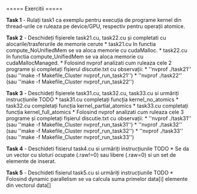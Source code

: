 ===== Exercitii =====

**Task 1**  - Rulați task1 ca exemplu pentru execuția de programe kernel din thread-urile ce ruleaza pe device/GPU, respectiv pentru operații atomice.

**Task 2**  - Deschideți fișierele task21.cu, task22.cu și completati cu alocarile/trasferurile de memorie cerute
    * task21.cu In functia compute_NoUnifiedMem se va aloca memorie cu cudaMalloc.
    * task22.cu In functia compute_UnifiedMem se va aloca memorie cu cudaMallocManaged.
    * Folosind nvprof analizati cum ruleaza cele 2 programe și completați fișierul discutie.txt cu observații:
      * ''nvprof ./task21''  (sau ''make -f Makefile_Cluster nvprof_run_task21'')
      * ''nvprof ./task22''  (sau ''make -f Makefile_Cluster nvprof_run_task22'')


**Task 3**  - Deschideți fișierele task31.cu, task32.cu, task33.cu si urmăriți instrucțiunile TODO
    * task31.cu completați funcția kernel_no_atomics
    * task32.cu completați funcția kernel_partial_atomics 
    * task33.cu completați funcția kernel_full_atomics
    * Folosind nvprof analizati cum ruleaza cele 3 programe și completați fișierul discutie.txt cu observații:
      * ''nvprof ./task31''  (sau ''make -f Makefile_Cluster nvprof_run_task31'')
      * ''nvprof ./task32''  (sau ''make -f Makefile_Cluster nvprof_run_task32'')
      * ''nvprof ./task33''  (sau ''make -f Makefile_Cluster nvprof_run_task33'')


**Task 4**  - Deschideti fisierul task4.cu si urmăriți instrucțiunile TODO
    * Se da un vector cu sloturi ocupate (.raw!=0) sau libere (.raw=0) si un set de elemente de inserat.

**Task 5**  - Deschideti fisierul task5.cu si urmăriți instrucțiunile TODO
    *  Folosind dynamic parallelism se va calcula suma primelor data[i] elemente din vectorul data[]
